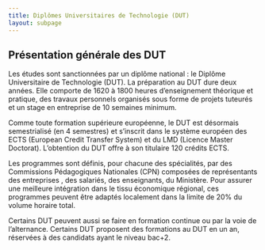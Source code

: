 ```yaml
---
title: Diplômes Universitaires de Technologie (DUT)
layout: subpage
---
```


## Présentation générale des DUT

Les études sont sanctionnées par un diplôme national : le Diplôme Universitaire de Technologie (DUT). La préparation au DUT dure deux années. Elle comporte de 1620 à 1800 heures d’enseignement théorique et pratique, des travaux personnels organisés sous forme de projets tuteurés et un stage en entreprise de 10 semaines minimum.

Comme toute formation supérieure européenne, le DUT est désormais semestrialisé (en 4 semestres) et s’inscrit dans le système européen des ECTS (European Credit Transfer System) et du LMD (Licence Master Doctorat). L’obtention du DUT offre à son titulaire 120 crédits ECTS.

Les programmes sont définis, pour chacune des spécialités, par des Commissions Pédagogiques Nationales (CPN) composées de représentants des entreprises , des salariés, des enseignants, du Ministère. Pour assurer une meilleure intégration dans le tissu économique régional, ces programmes peuvent être adaptés localement dans la limite de 20% du volume horaire total.

Certains DUT peuvent aussi se faire en formation continue ou par la voie de l’alternance. Certains DUT proposent des formations au DUT en un an, réservées à des candidats ayant le niveau bac+2.

